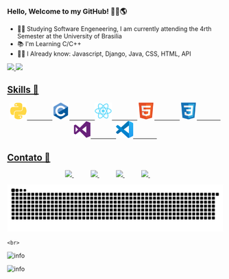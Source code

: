### Hello, Welcome to my GitHub! 🛫🧭🌎

- 👨‍🎓 Studying Software Engeneering, I am currently attending the 4rth Semester at the University of Brasilia
- 📚 I'm Learning C/C++
- 👨‍💻 I Already know: Javascript, Django, Java, CSS, HTML, API 


 <div>

  <a href="https://github.com/patrickacs">

  <img height="150em" src="https://github-readme-stats.vercel.app/api?username=patrickacs&show_icons=true&theme=chartreuse-dark&include_all_commits=true&count_private=true"/>

  <img height="150em" src="https://github-readme-stats.vercel.app/api/top-langs/?username=patrickacs&layout=compact&langs_count=7&theme=chartreuse-dark"/>

</div>

## Skills 🎯
<p align="center">
    <img height="40" src="https://raw.githubusercontent.com/devicons/devicon/master/icons/python/python-plain.svg">
    &nbsp;&nbsp;&nbsp;&nbsp;&nbsp;&nbsp;&nbsp;&nbsp;&nbsp;&nbsp;&nbsp;&nbsp;&nbsp;
     <img height="40" src="https://raw.githubusercontent.com/devicons/devicon/master/icons/c/c-original.svg">
    &nbsp;&nbsp;&nbsp;&nbsp;&nbsp;&nbsp;&nbsp;&nbsp;&nbsp;&nbsp;&nbsp;&nbsp;&nbsp;
    <img height="40" src="https://raw.githubusercontent.com/devicons/devicon/master/icons/react/react-original.svg">
    &nbsp;&nbsp;&nbsp;&nbsp;&nbsp;&nbsp;&nbsp;&nbsp;&nbsp;&nbsp;&nbsp;&nbsp;&nbsp;
    <img height="40" src="https://raw.githubusercontent.com/devicons/devicon/master/icons/html5/html5-original.svg">
    &nbsp;&nbsp;&nbsp;&nbsp;&nbsp;&nbsp;&nbsp;&nbsp;&nbsp;&nbsp;&nbsp;&nbsp;&nbsp;
    <img height="40" src="https://raw.githubusercontent.com/devicons/devicon/master/icons/css3/css3-original.svg">
    &nbsp;&nbsp;&nbsp;&nbsp;&nbsp;&nbsp;&nbsp;&nbsp;&nbsp;&nbsp;&nbsp;&nbsp;&nbsp;
     <img height="40" alt="Visual Studio" height="30" width="40" src="https://raw.githubusercontent.com/devicons/devicon/9f4f5cdb393299a81125eb5127929ea7bfe42889/icons/visualstudio/visualstudio-plain.svg">
     &nbsp;&nbsp;&nbsp;&nbsp;&nbsp;&nbsp;&nbsp;&nbsp;&nbsp;&nbsp;&nbsp;&nbsp;&nbsp;
 <img height="40" alt="VS code" height="30" width="40" src="https://raw.githubusercontent.com/devicons/devicon/9f4f5cdb393299a81125eb5127929ea7bfe42889/icons/vscode/vscode-original.svg">
     &nbsp;&nbsp;&nbsp;&nbsp;&nbsp;&nbsp;&nbsp;&nbsp;&nbsp;&nbsp;&nbsp;&nbsp;&nbsp;
     
</p>
    
## Contato 📢

<p align="center">
    <a href="https://github.com/patrickacs">
        <img  src="https://img.shields.io/badge/github-%23100000.svg?&style=for-the-badge&logo=github&logoColor=white&link=mailto:https://github.com/patrickacs">
    </a>
    &nbsp;&nbsp;&nbsp;&nbsp;&nbsp;&nbsp;&nbsp;&nbsp;&nbsp;
    <a href="mailto:pandersomm@gmail.com">
        <img src="https://img.shields.io/badge/gmail-D14836?&style=for-the-badge&logo=gmail&logoColor=white&link=mailto:pandersomm@gmail.com">
    </a>
    &nbsp;&nbsp;&nbsp;&nbsp;&nbsp;&nbsp;&nbsp;&nbsp;&nbsp;
    <a href="https://www.linkedin.com/in/patrickasantos/">
        <img  src="https://img.shields.io/badge/linkedin-%23100000.svg?&style=for-the-badge&logo=linkedin&logoColor=white&link=mailto:https://www.linkedin.com/in/patrickasantos/">
    </a>
    &nbsp;&nbsp;&nbsp;&nbsp;&nbsp;&nbsp;&nbsp;&nbsp;&nbsp;
    <a href="https://www.instagram.com/patrickyeey/">
        <img  src="https://img.shields.io/badge/instagram-%23100000.svg?&style=for-the-badge&logo=instagram&logoColor=white&link=mailto:https://www.instagram.com/patrickyeey/">
    </a>
    &nbsp;&nbsp;&nbsp;&nbsp;&nbsp;&nbsp;&nbsp;&nbsp;&nbsp;
 
</p>
  
   ![Snake animation](https://github.com/patrickacs/patrickacs/blob/output/github-contribution-grid-snake.svg)
 

    <br>
   
   ![info](https://github-profile-summary-cards.vercel.app/api/cards/profile-details?username=patrickacs&theme=github_dark)
    
   ![info](https://github-readme-streak-stats.herokuapp.com/?user=patrickacs&theme=dark&hide_border=true)
   
 <p align="center">
 
